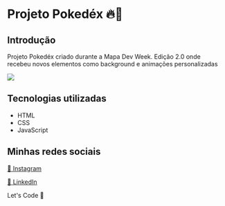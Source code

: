 <h1> Projeto Pokedéx 🔥🚀 </h1>
<h2>Introdução</h2>
<p> Projeto Pokedéx criado durante a Mapa Dev Week. Edição 2.0 onde recebeu novos elementos como background e animações personalizadas <p>
  <img src="https://www.google.com/url?sa=i&url=https%3A%2F%2Fbr.pinterest.com%2Fpin%2F518054763395394708%2F&psig=AOvVaw0Q2wEftuaH0RjYnoQvtbgp&ust=1652980429974000&source=images&cd=vfe&ved=0CAwQjRxqFwoTCOD0no3G6fcCFQAAAAAdAAAAABAK">
<h2>Tecnologias utilizadas</h2>
  <ul>
    <li>HTML</li>
    <li>CSS</li>
    <li>JavaScript</li>
  </ul>
<footer>
  <h2>Minhas redes sociais</h2>
  <a href="https://www.instagram.com/ardasse.jose"><p>📸 Instagram</p></a>
  <a href="https://www.linkedin.com/in/ardassejose"><p>💼 LinkedIn</p></a>
  <p>Let's Code 🚀</p>
</footer>
